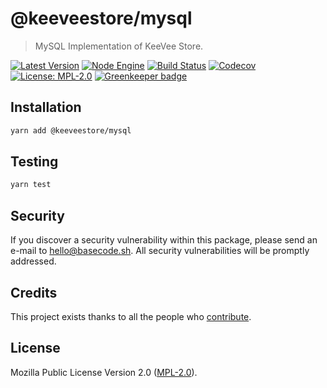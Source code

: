 # @keeveestore/mysql

> MySQL Implementation of KeeVee Store.

[![Latest Version](https://badgen.now.sh/npm/v/@keeveestore/mysql)](https://www.npmjs.com/package/@keeveestore/mysql)
[![Node Engine](https://badgen.now.sh/npm/node/@keeveestore/mysql)](https://www.npmjs.com/package/@keeveestore/mysql)
[![Build Status](https://badgen.now.sh/circleci/github/keeveestore/mysql)](https://circleci.com/gh/keeveestore/mysql)
[![Codecov](https://badgen.now.sh/codecov/c/github/keeveestore/mysql)](https://codecov.io/gh/keeveestore/mysql)
[![License: MPL-2.0](https://badgen.now.sh/badge/license/MPL-2.0/green)](https://mozilla.org/MPL/2.0/) [![Greenkeeper badge](https://badges.greenkeeper.io/keeveestore/mysql.svg)](https://greenkeeper.io/)

## Installation

```bash
yarn add @keeveestore/mysql
```

## Testing

```bash
yarn test
```

## Security

If you discover a security vulnerability within this package, please send an e-mail to hello@basecode.sh. All security vulnerabilities will be promptly addressed.

## Credits

This project exists thanks to all the people who [contribute](../../contributors).

## License

Mozilla Public License Version 2.0 ([MPL-2.0](./LICENSE)).
